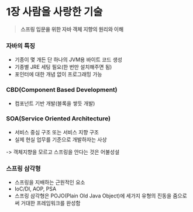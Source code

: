 # 1장 사람을 사랑한 기술

> **스프링 입문을 위한 자바 객체 지향의 원리와 이해**

### 자바의 특징

- 기종이 몇 개든 단 하나의 JVM용 바이트 코드 생성
- 기종별 JRE 세팅 필요(한 번만 설치해주면 됨)
- 포인터에 대한 개념 없이 프로그래밍 가능

### CBD(Component Based Development)
- 컴포넌트 기반 개발(블록을 쌓듯 개발)

### SOA(Service Oriented Architecture)
- 서비스 중심 구조 또는 서비스 지향 구조
- 실제 현실 업무를 기준으로 개발하자는 사상

-> 객체지향을 모르고 스프링을 안다는 것은 어불성설

### 스프링 삼각형
- 스프링을 지배하는 근원적인 요소
- IoC/DI, AOP, PSA
- 스프링 삼각형은 POJO(Plain Old Java Object)에 세가지 유형의 진동을 줌으로써 거대한 프레임워크를 완성함